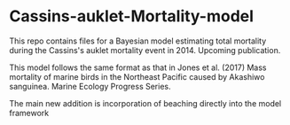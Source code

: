 # Cassins-auklet-Mortality-model
This repo contains files for a Bayesian model estimating total mortality during the Cassins's auklet mortality event in 2014. Upcoming publication.

This model follows the same format as that in Jones et al. (2017) Mass mortality of marine birds in the Northeast Pacific caused by Akashiwo sanguinea. Marine Ecology Progress Series.

The main new addition is incorporation of beaching directly into the model framework
